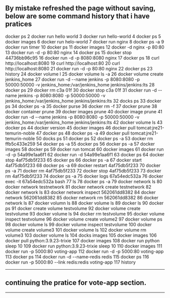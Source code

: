 ## By mistake refreshed the page without saving, below are some command history that i have pratices
docker ps
    2  docker run hello world
    3  docker run hello-world
    4  docker ps
    5  docker images
    6  docker run helo-world
    7  docker run nginx
    8  docker ps -a
    9  docker run timer
   10  docker ps
   11  docker images
   12  docker -d nginx -p 80:80
   13  docker run -d -p 80:80 nginx
   14  docker ps
   15  docker stop 44736bb96c95
   16  docker run -d -p 8080:8080 nginx
   17  docker ps
   18  curl http://localhost:8080
   19  curl http://localhost:80
   20  curl http://localhost:8080
   21  docker run -d -p 80:80 nginx
   22  docker ps
   23  history
   24  docker volume l
   25  docker volume ls -a
   26  docker volume create jenkins_home
   27  docker run -d --name jenkins   -p 8080:8080 -p 50000:50000   -v jenkins_home:/var/jenkins_home   jenkins/jenkins:lts
   28  docker ps
   29  docker rm c3a 01f
   30  docker stop c3a 01f
   31  docker run -d --name jenkins   -p 8080:8080 -p 50000:50000   -v jenkins_home:/var/jenkins_home   jenkins/jenkins:lts
   32  docks ps
   33  docker ps
   34  docker ps -a
   35  docker purse
   36  docker rm -f
   37  docker prune
   38  docker container prune
   39  docker images prune
   40  docker image prune
   41  docker run -d --name jenkins   -p 8080:8080 -p 50000:50000   -v jenkins_home:/var/jenkins_home   jenkins/jenkins:lts
   42  docker volume ls
   43  docker ps
   44  docker version
   45  docker images
   46  docker pull tomcat:jre21-temurin-noble
   47  docker ps
   48  docker ps -a
   49  docker pull tomcat:jre21-temurin-noble
   50  docks ps
   51  docker ps
   52  docker ps -a
   53  docker rm ffb5c433e259
   54  docker ps -a
   55  docker ps
   56  docker ps -a
   57  docker images
   58  docker ps
   59  docker run tomcat
   60  docker images
   61  docker run -d -p 54a99e1aa6f1
   62  docker run -d 54a99e1aa6f1
   63  docker ps
   64  docker stop 4af75db5f233
   65  docker ps
   66  docker ps -a
   67  docker start 4af75db5f233
   68  docker ps -a
   69  docker restart 4af75db5f233
   70  docker ps -a
   71  docker rm 4af75db5f233
   72  docker stop 4af75db5f233
   73  docker rm 4af75db5f233
   74  docker ps -a
   75  docker logs 67a54edc532a
   76  docker exec -it 67a54edc532a bash
   77  ls
   78  docker ps -a
   79  docker network ls
   80  docker network testnetwork
   81  docker network create testnetwork
   82  docker network ls
   83  docker network inspect 562061dd8382
   84  docker network 562061dd8382
   85  docker network rm 562061dd8382
   86  docker network ls
   87  docker volumn ls
   88  docker volume ls
   89  docker ls
   90  docker ps
   91  docker create volume testvolume
   92  docker volume create testvolume
   93  docker volume ls
   94  docker rm testvolume
   95  docker volume inspect testvolume
   96  docker volume create volume2
   97  docker volume ps
   98  docker volume ls
   99  docker volume inspect testvolume
  100  docker volume create volume3
  101  docker volume ls
  102  docker volume rm volume3
  103  docker volume ls
  104  docks images
  105  docker images
  106  docker pull python:3.9.23-trixie
  107  docker images
  108  docker run python sleep 10
  109  docker run python:3.9.23-trixie sleep 10
  110  docker images
  111  docker run -p 5000:80 voting-app
  112  docker run -d -p 5000:80 voting-app
  113  docker ps
  114  docker run -d --name-redis redis
  115  docker ps
  116  docker run -p 5000:80 --link redis:redis voting-app
  117  history

___
## continuing the pratice for vote-app section.





___
